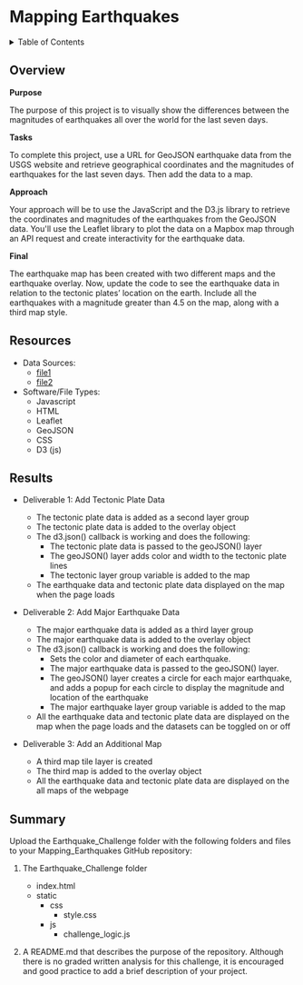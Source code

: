 # Mapping Earthquakes

<details><summary>Table of Contents</summary>
<p>

1. [Overview](https://github.com/catsdata/Mapping_Earthquakes#overview)
2. [Resources](https://github.com/catsdata/Mapping_Earthquakes#resources)
3. [Results](https://github.com/catsdata/Mapping_Earthquakes#results)
4. [Summary](https://github.com/catsdata/Mapping_Earthquakes#summary)

</p>
</details>


## Overview

**Purpose**

The purpose of this project is to visually show the differences between the magnitudes of earthquakes all over the world for the last seven days.

**Tasks**

To complete this project, use a URL for GeoJSON earthquake data from the USGS website and retrieve geographical coordinates and the magnitudes of earthquakes for the last seven days. Then add the data to a map.

**Approach**

Your approach will be to use the JavaScript and the D3.js library to retrieve the coordinates and magnitudes of the earthquakes from the GeoJSON data. You'll use the Leaflet library to plot the data on a Mapbox map through an API request and create interactivity for the earthquake data.

**Final**

The earthquake map has been created with two different maps and the earthquake overlay. Now, update the code to see the earthquake data in relation to the tectonic plates’ location on the earth.  Include all the earthquakes with a magnitude greater than 4.5 on the map, along with a third map style.

## Resources

- Data Sources: 
    - [file1](http)
    - [file2](http)
- Software/File Types:  
    - Javascript
    - HTML
    - Leaflet
    - GeoJSON
    - CSS
    - D3 (js)

## Results

- Deliverable 1: Add Tectonic Plate Data      
    - The tectonic plate data is added as a second layer group 
    - The tectonic plate data is added to the overlay object
    - The d3.json() callback is working and does the following:
        - The tectonic plate data is passed to the geoJSON() layer
        - The geoJSON() layer adds color and width to the tectonic plate lines
        - The tectonic layer group variable is added to the map
    - The earthquake data and tectonic plate data displayed on the map when the page loads

- Deliverable 2: Add Major Earthquake Data
    - The major earthquake data is added as a third layer group
    - The major earthquake data is added to the overlay object
    - The d3.json() callback is working and does the following:
        - Sets the color and diameter of each earthquake.
        - The major earthquake data is passed to the geoJSON() layer.
        - The geoJSON() layer creates a circle for each major earthquake, and adds a popup for each circle to display the magnitude and location of the earthquake
        - The major earthquake layer group variable is added to the map
    - All the earthquake data and tectonic plate data are displayed on the map when the page loads and the datasets can be toggled on or off

- Deliverable 3: Add an Additional Map
    - A third map tile layer is created
    - The third map is added to the overlay object 
    - All the earthquake data and tectonic plate data are displayed on the all maps of the webpage

## Summary

Upload the Earthquake_Challenge folder with the following folders and files to your Mapping_Earthquakes GitHub repository:

1. The Earthquake_Challenge folder
    - index.html
    - static
        - css
            - style.css
        - js
            - challenge_logic.js

2. A README.md that describes the purpose of the repository. Although there is no graded written analysis for this challenge, it is encouraged and good practice to add a brief description of your project.
